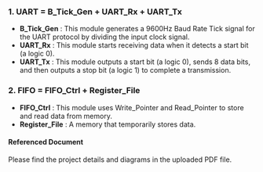 ### 1. UART = B_Tick_Gen + UART_Rx + UART_Tx
- **B_Tick_Gen** : This module generates a 9600Hz Baud Rate Tick signal for the UART protocol by dividing the input clock signal.
- **UART_Rx** : This module starts receiving data when it detects a start bit (a logic 0).
- **UART_Tx** : This module outputs a start bit (a logic 0), sends 8 data bits, and then outputs a stop bit (a logic 1) to complete a transmission.

### 2. FIFO = FIFO_Ctrl + Register_File
- **FIFO_Ctrl** : This module uses Write_Pointer and Read_Pointer to store and read data from memory.
- **Register_File** : A memory that temporarily stores data.

#### Referenced Document
Please find the project details and diagrams in the uploaded PDF file.
